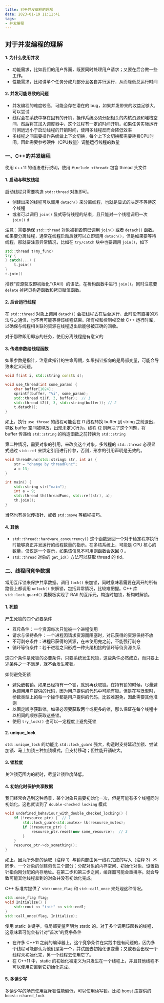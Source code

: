 ```yaml
---
title: 对于并发编程的理解
date: 2023-01-19 11:11:41
tags:
- 并发编程
---
```


## 对于并发编程的理解

#### 1. 为什么使用并发

- 功能需求，比如我们的用户界面，既要同时处理用户请求；又要在后台做一些工作。
- 性能需求，比如讲单个任务分成几部分且各自并行运行，从而降低总运行时间

#### 2. 并发可能导致的问题

- 并发编程的难度较高，可能会存在潜在的 bug，如果并发带来的收益足够大，可以尝试
- 线程会在系统中存在固有的开销，操作系统必须分配相关的内核资源和堆栈空间，然后将其加入调度器中，这个过程有一定的时间开销。如果任务实际运行时间远远小于启动线程的开销时间，使用多线程反而会降低效率
- 多线程之间需要操作系统做上下文切换，每个上下文切换都需要耗费CPU时间。因此需要参考硬件（CPU数量）调整运行线程的数量

### 一、C++的并发编程

使用 c++11 的语法进行说明，使用 `#include <thread>` 包含 thread 头文件

#### 1. 启动与释放线程

启动线程只需要构造 `std::thread` 对象即可。

- 创建出来的线程可以调用 `detach()` 来分离线程，也就是显式的决定不等待这个线程
- 或者可以调用 `join()` 显式等待线程的结束，且只能对一个线程调用一次 `join()` d

注意：需要确保 `std::thread` 对象被销毁前已调用 `join()` 或者 `detach()` 函数。如果要分离线程，通常在线程启动后就可以立即调用 `detach()`，但是如果要等待线程，那就要注意异常情况，比如在 `try/catch` 块中也要调用 `join()`，如下

```c++
std::thread t(my_func)
try {
} catch(...) {
	t.join()
}
t.join()
```

推荐“资源获取即初始化“（RAII）的语法，在析构函数中进行 `join()`。同时注意要 `delete` 掉拷贝构造函数和拷贝赋值函数。

#### 2. 后台运行线程

在 `std::thread` 对象上调用 `detach()` 会把线程丢在后台运行，此时没有直接的方法与之通信，也不再可能等待该线程结束。所有权和控制权交给 C++ 运行时库，以确保与线程相关联的资源在线程退出后能够被正确的回收。

对于那种即用即忘的任务，使用分离线程是有意义的

#### 3. 传递参数给线程函数

如果参数是指针，注意此指针的生命周期，如果指针指向的是局部变量，可能会导致未定义问题。

```c++
void f(int i, std::string const& s);

void use_thread(int some_param) {
	char buffer[1024];
	sprintf(buffer, "%i", some_param);
	std::thread t1(f, 3, buffer);  // 1
	std::thread t2(f, 3, std::string(buffer)); // 2
	t.detach();
}
```

如上，执行 `use_thread`  的线程可能会在 t1 线程转换 buffer 到 string 之前退出，导致 buffer 空间被释放，出现未定义行为。线程 t2 则解决了这个问题，将 buffer 传递给 `std::string` 的构造函数之前转换为 `std::string`

第二种情况，需要对象的引用，来改变这个对象。多线程的 `std::thread` 必须显式通过 `std::ref` 来绑定引用进行传参，否则，形参的引用声明是无效的。

```c++
void threadFunc(std::string& str, int a) {
    str = "change by threadFunc";
    a = 13;
}

int main() {
    std::string str("main");
    int a = 9;
    std::thread th(threadFunc, std::ref(str), a);
    th.join();
}
```

当然也有类似传指针、或者 `std::move` 等编程技巧。

#### 4. 其他

- `std::thread::hardware_concurrency()` 这个函数返回一个对于给定程序执行时能够真正并发运行的线程数量的指示。在多核系统上，可能是 CPU 核心的数量，仅仅是一个提示，如果该信息不可用则函数会返回 0 。
- `std::thread` 对象的 `get_id()` 方法可以获取 thread 的 tid。

### 二、线程间竞争数据

常用互斥锁来保护共享数据。调用 `lock()` 来加锁，同时意味着需要在离开的所有路径上都调用 `unlock()` 来解锁，包括异常情况，比较难把握。C++ 库 `std::lock_guard()` 类模板实现了 RAII 的互斥元，构造时加锁，析构时解锁。

#### 1. 死锁

产生死锁的四个必要条件

- 互斥条件：一个资源每次只能被一个进程使用
- 请求与保持条件：一个进程因请求资源而阻塞时，对已获得的资源保持不放
- 不可剥夺条件：进程已获得的资源，在未使用完之前，不能强行剥夺
- 循环等待条件：若干进程之间形成一种头尾相接的循环等待资源关系

这四个条件是死锁的必要条件，只要系统发生死锁，这些条件必然成立，而只要上述条件之一不满足，就不会发生死锁。

如何避免死锁

- 避免嵌套锁。如果已经持有一个锁，就别再获取锁。在持有锁的时候，尽量避免调用用户提供的代码，因为用户提供的代码中可能有锁。但是在写泛型时，参数类型上的每一个操作都是用户提供的代码，比较难避免，因此需要其他准则
- 以固定顺序获取锁。如果必须要获取两个或更多的锁，那么保证在每个线程中以相同的顺序获取这些锁。
- 使用 `try_lock()` 也可以一定程度上避免死锁

#### 2. unique_lock 

`std::unique_lock` 的功能比 `std::lock_guard` 强大，构造时支持延迟加锁、尝试加锁、马上加锁三种加锁模式，且支持移动；但性能开销较大。 

#### 3. 锁粒度

关注锁范围内的耗时，尽量让锁粒度降低。

#### 4. 初始化时保护共享数据

我们经常会遇到这种场景，某个对象只需要初始化一次，但是可能有多个线程同时初始化。这也就谈到了 `double-checked locking` 模式

```c++
void undefined_behaviour_with_double_checked_locking() {
	if (!resource_ptr) {  // 1
		std::lock_guard<std::mutex> lk(resource_mutex);
		if (!resource_ptr) {
			resource_ptr.reset(new some_resource);  // 3
		}
	}
	resource_ptr->do_something();
}
```

如上，因为所外部的读取（注释 1）与锁内部由另一线程完成的写入（注释 3）不同步。一个对象的创建包含三个部分：分配对象的内存空间、初始化对象、设置指针指向刚分配的内存地址。在第二步和第三步之间，编译器可能会重排序。就会导致可能其他线程拿到的对象并没有初始化完成。

C++ 标准库提供了 `std::once_flag` 和 `std::call_once` 来处理这种情况。

```c++
std::once_flag flag;
void Initialize() {
	std::cout << "init" << std::endl;
}
std::call_once(flag, Initialize);
```

使用 static 关键字，将局部变量声明为 static 的。对于多个调用该函数的线程，这意味着可能会有针对“首次”的竞争条件

- 在许多 C++11 之前的编译器上，这个竞争条件在实践中是有问题的，因为多个线程可能都认为他们是第一个，并试图去初始化该变量；又或者会出现一个线程未初始化完，另一个线程去使用它了。
- 在 C++11 中，static 的初始化被定义为只发生在一个线程上，并且其他线程不可以使用它直到它初始化完成。

#### 5. 多读少写

多读少写的场景使用互斥锁性能偏低，可以使用读写锁。比如 boost 库提供的 `boost::shared_lock` 

